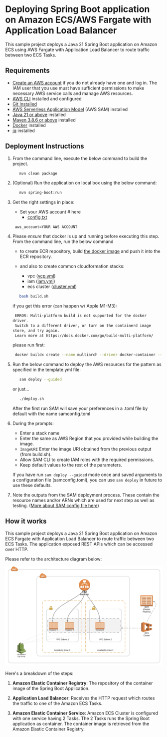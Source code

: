 # Deploying Spring Boot application on Amazon ECS/AWS Fargate with Application Load Balancer

This sample project deploys a Java 21 Spring Boot application on Amazon ECS using AWS Fargate with Application Load Balancer to route traffic between two ECS Tasks.

## Requirements

- [Create an AWS account](https://portal.aws.amazon.com/gp/aws/developer/registration/index.html) if you do not already have one and log in. The IAM user that you use must have sufficient permissions to make necessary AWS service calls and manage AWS resources.
- [AWS CLI](https://docs.aws.amazon.com/cli/latest/userguide/install-cliv2.html) installed and configured
- [Git Installed](https://git-scm.com/book/en/v2/Getting-Started-Installing-Git)
- [AWS Serverless Application Model](https://docs.aws.amazon.com/serverless-application-model/latest/developerguide/serverless-sam-cli-install.html) (AWS SAM) installed
- [Java 21 or above](https://docs.aws.amazon.com/corretto/latest/corretto-17-ug/downloads-list.html) installed
- [Maven 3.8.6 or above](https://maven.apache.org/download.cgi) installed
- [Docker](https://docs.docker.com/engine/install/) installed
- [jq](https://jqlang.github.io/jq/download/) installed



## Deployment Instructions

1. From the command line, execute the below command to build the project.
   ```bash
      mvn clean package
   ```

2. (Optional) Run the application on local box using the below command:
   ```bash
      mvn spring-boot:run
   ```
3. Get the right settings in place:
   - Set your AWS account # here
     - [config.txt](infra/config.txt)
   ```properties
    aws_account=YOUR AWS ACCOUNT
   ```

4. Please *ensure* that docker is up and running before executing this step. From the command line, run the below command 
   - to create ECR repository, build [the docker image](infra/Dockerfile) and push it into the ECR repository.

   - and also to create common cloudformation stacks: 
     - vpc ([vcp.yml](infra/vcp.yml)) 
     - iam ([iam.yml](infra/iam.yml))
     - ecs cluster ([cluster.yml](infra/cluster.yml))

   ```bash
      bash build.sh
   ```
   if you get this error (can happen w/ Apple M1-M3): 
   ``` 
    ERROR: Multi-platform build is not supported for the docker driver.
    Switch to a different driver, or turn on the containerd image store, and try again.
    Learn more at https://docs.docker.com/go/build-multi-platform/
   ```

   please run first: 
   ```bash
    docker buildx create --name multiarch --driver docker-container --use
   ```

5. Run the below command to deploy the AWS resources for the pattern as specified in the template.yml file:
   ```bash
      sam deploy --guided
   ```
   or just...
   ```bash
      ./deploy.sh
   ```
   After the first run SAM will save your preferences in a .toml file by default with the name samconfig.toml
  
6. During the prompts:

   - Enter a stack name
   - Enter the same as AWS Region that you provided while building the image. 
   - `ImageURI` Enter the image URI obtained from the previous output (from build.sh).
   - Allow SAM CLI to create IAM roles with the required permissions.
   - Keep default values to the rest of the parameters.

   If you have run `sam deploy --guided` mode once and saved arguments to a configuration file (samconfig.toml), you can use `sam deploy` in future to use these defaults.

7. Note the outputs from the SAM deployment process. These contain the resource names and/or ARNs which are used for next step as well as testing.
   ([More about SAM config file here](https://docs.aws.amazon.com/serverless-application-model/latest/developerguide/serverless-sam-cli-config.html))
## How it works

This sample project deploys a Java 21 Spring Boot application on Amazon ECS Fargate with Application Load Balancer to route traffic between two ECS Tasks. The application exposed REST APIs which can be accessed over HTTP.

Please refer to the architecture diagram below:

![End to End Architecture](images/architecture.png)

Here's a breakdown of the steps:

1. **Amazon Elastic Container Registry**: The repository of the container image of the Spring Boot Application.

2. **Application Load Balancer**: Receives the HTTP request which routes the traffic to one of the Amazon ECS Tasks.

3. **Amazon Elastic Container Service**: Amazon ECS Cluster is configured with one service having 2 Tasks. The 2 Tasks runs the Spring Boot application as container. The container image is retrieved from the Amazon Elastic Container Registry. 
